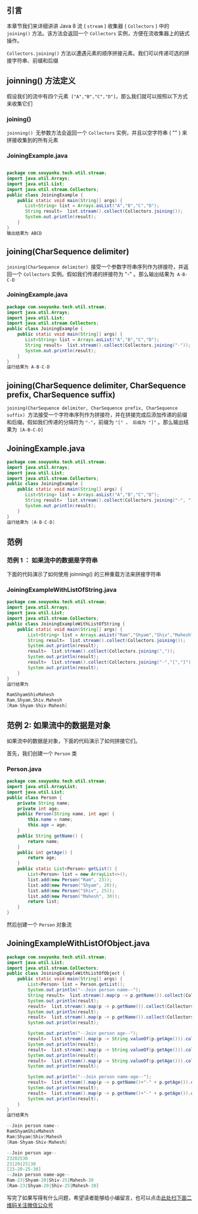 ## 引言
本章节我们来详细讲讲 Java 8 流 ( `stream` ) 收集器 ( `Collectors` ) 中的 `joining()` 方法。该方法会返回一个 `Collectors` 实例，方便在流收集器上的链式操作。

`Collectors.joining()` 方法以遭遇元素的顺序拼接元素。我们可以传递可选的拼接字符串、前缀和后缀

## joinning() 方法定义
假设我们的流中有四个元素` ["A","B","C","D"]`，那么我们就可以按照以下方式来收集它们

### joining()
`joinning() `无参数方法会返回一个 `Collectors` 实例，并且以空字符串 ( "" ) 来拼接收集到的所有元素

### JoiningExample.java
```java

package com.souyunku.tech.util.stream;
import java.util.Arrays;
import java.util.List;
import java.util.stream.Collectors;
public class JoiningExample {
    public static void main(String[] args) {
       List<String> list = Arrays.asList("A","B","C","D");
       String result=  list.stream().collect(Collectors.joining());
       System.out.println(result);
    }
}
输出结果为 ABCD
```

## joining(CharSequence delimiter)
`joining(CharSequence delimiter) `接受一个参数字符串序列作为拼接符，并返回一个 `Collectors` 实例。假如我们传递的拼接符为 "-" 。那么输出结果为` A-B-C-D`

### JoiningExample.java
```java
package com.souyunku.tech.util.stream;
import java.util.Arrays;
import java.util.List;
import java.util.stream.Collectors;
public class JoiningExample {
    public static void main(String[] args) {
       List<String> list = Arrays.asList("A","B","C","D");
       String result=  list.stream().collect(Collectors.joining("-"));
       System.out.println(result);
    }
}
运行结果为 A-B-C-D
```

## joining(CharSequence delimiter, CharSequence prefix, CharSequence suffix)
`joining(CharSequence delimiter, CharSequence prefix, CharSequence suffix) `方法接受一个字符串序列作为拼接符，并在拼接完成后添加传递的前缀和后缀。假如我们传递的分隔符为 `"-"`，前缀为 `"[" ， 后缀为 "]"` 。那么输出结果为` [A-B-C-D]`

## JoiningExample.java
```java
package com.souyunku.tech.util.stream;
import java.util.Arrays;
import java.util.List;
import java.util.stream.Collectors;
public class JoiningExample {
    public static void main(String[] args) {
       List<String> list = Arrays.asList("A","B","C","D");
       String result=  list.stream().collect(Collectors.joining("-", "[", "]"));
       System.out.println(result);
    }
}
运行结果为 [A-B-C-D]
```

## 范例
### 范例 1 ： 如果流中的数据是字符串
下面的代码演示了如何使用 joinning() 的三种重载方法来拼接字符串

### JoiningExampleWithListOfString.java
```java
package com.souyunku.tech.util.stream;
import java.util.Arrays;
import java.util.List;
import java.util.stream.Collectors;
public class JoiningExampleWithListOfString {
    public static void main(String[] args) {
        List<String> list = Arrays.asList("Ram","Shyam","Shiv","Mahesh");
        String result=  list.stream().collect(Collectors.joining());
        System.out.println(result);
        result=  list.stream().collect(Collectors.joining(","));
        System.out.println(result);        
        result=  list.stream().collect(Collectors.joining("-","[","]"));
        System.out.println(result);        
    }       
} 
运行结果为

RamShyamShivMahesh
Ram,Shyam,Shiv,Mahesh
[Ram-Shyam-Shiv-Mahesh] 
```

## 范例 2: 如果流中的数据是对象
如果流中的数据是对象，下面的代码演示了如何拼接它们。

首先，我们创建一个 `Person` 类

### Person.java
```java
package com.souyunku.tech.util.stream;
import java.util.ArrayList;
import java.util.List;
public class Person {
    private String name;
    private int age;
    public Person(String name, int age) {
        this.name = name;
        this.age = age;
    }
    public String getName() {
        return name;
    }
    public int getAge() {
        return age;
    }
    public static List<Person> getList() {
        List<Person> list = new ArrayList<>();
        list.add(new Person("Ram", 23));
        list.add(new Person("Shyam", 20));
        list.add(new Person("Shiv", 25));
        list.add(new Person("Mahesh", 30));
        return list;
    }
} 
```
然后创建一个 `Person` 对象流

## JoiningExampleWithListOfObject.java
```java
package com.souyunku.tech.util.stream;
import java.util.List;
import java.util.stream.Collectors;
public class JoiningExampleWithListOfObject {
    public static void main(String[] args) {
        List<Person> list = Person.getList();
        System.out.println("--Join person name--");
        String result=  list.stream().map(p -> p.getName()).collect(Collectors.joining());
        System.out.println(result);
        result=  list.stream().map(p -> p.getName()).collect(Collectors.joining("|"));
        System.out.println(result);
        result=  list.stream().map(p -> p.getName()).collect(Collectors.joining("-","[","]"));
        System.out.println(result);

        System.out.println("--Join person age--");
        result=  list.stream().map(p -> String.valueOf(p.getAge())).collect(Collectors.joining());
        System.out.println(result);
        result=  list.stream().map(p -> String.valueOf(p.getAge())).collect(Collectors.joining("|"));
        System.out.println(result);
        result=  list.stream().map(p -> String.valueOf(p.getAge())).collect(Collectors.joining("-","[","]"));
        System.out.println(result);       

        System.out.println("--Join person name-age--");
        result=  list.stream().map(p -> p.getName()+"-" + p.getAge()).collect(Collectors.joining("|"));
        System.out.println(result);
        result=  list.stream().map(p -> p.getName()+"-" + p.getAge()).collect(Collectors.joining("|","[","]"));
        System.out.println(result);        
    }       
} 
运行结果为

--Join person name--
RamShyamShivMahesh
Ram|Shyam|Shiv|Mahesh
[Ram-Shyam-Shiv-Mahesh]

--Join person age--
23202530
23|20|25|30
[23-20-25-30]
--Join person name-age--
Ram-23|Shyam-20|Shiv-25|Mahesh-30
[Ram-23|Shyam-20|Shiv-25|Mahesh-30] 
```

写完了如果写得有什么问题，希望读者能够给小编留言，也可以点击[此处扫下面二维码关注微信公众号](https://www.ycbbs.vip/?p=28 "此处扫下面二维码关注微信公众号")